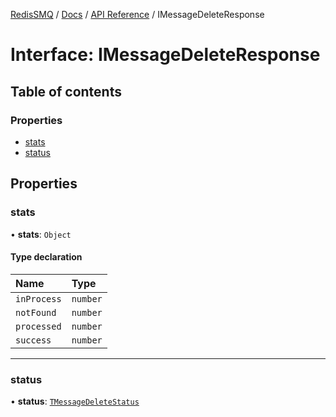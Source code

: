 [RedisSMQ](../../../README.md) / [Docs](../../README.md) / [API Reference](../README.md) / IMessageDeleteResponse

# Interface: IMessageDeleteResponse

## Table of contents

### Properties

- [stats](IMessageDeleteResponse.md#stats)
- [status](IMessageDeleteResponse.md#status)

## Properties

### stats

• **stats**: `Object`

#### Type declaration

| Name | Type |
| :------ | :------ |
| `inProcess` | `number` |
| `notFound` | `number` |
| `processed` | `number` |
| `success` | `number` |

___

### status

• **status**: [`TMessageDeleteStatus`](../README.md#tmessagedeletestatus)
